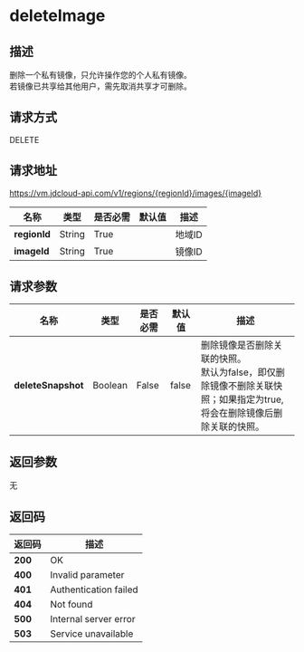 # deleteImage


## 描述
删除一个私有镜像，只允许操作您的个人私有镜像。<br>
若镜像已共享给其他用户，需先取消共享才可删除。


## 请求方式
DELETE

## 请求地址
https://vm.jdcloud-api.com/v1/regions/{regionId}/images/{imageId}

|名称|类型|是否必需|默认值|描述|
|---|---|---|---|---|
|**regionId**|String|True| |地域ID|
|**imageId**|String|True| |镜像ID|

## 请求参数
|名称|类型|是否必需|默认值|描述|
|---|---|---|---|---|
|**deleteSnapshot**|Boolean|False| false |删除镜像是否删除关联的快照。<br>默认为false，即仅删除镜像不删除关联快照；如果指定为true, 将会在删除镜像后删除关联的快照。|


## 返回参数
无


## 返回码
|返回码|描述|
|---|---|
|**200**|OK|
|**400**|Invalid parameter|
|**401**|Authentication failed|
|**404**|Not found|
|**500**|Internal server error|
|**503**|Service unavailable|
